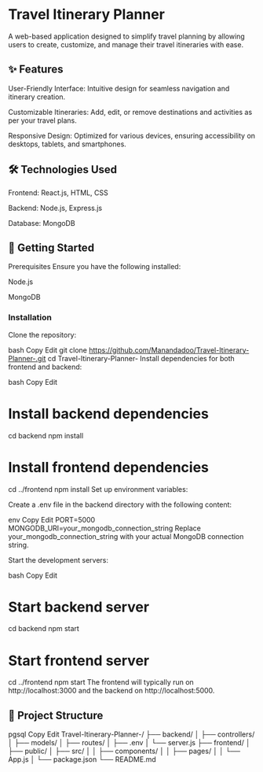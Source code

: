 # Travel Itinerary Planner
A web-based application designed to simplify travel planning by allowing users to create, customize, and manage their travel itineraries with ease.

## ✨ Features
User-Friendly Interface: Intuitive design for seamless navigation and itinerary creation.

Customizable Itineraries: Add, edit, or remove destinations and activities as per your travel plans.

Responsive Design: Optimized for various devices, ensuring accessibility on desktops, tablets, and smartphones.

## 🛠️ Technologies Used
Frontend: React.js, HTML, CSS

Backend: Node.js, Express.js

Database: MongoDB

## 🚀 Getting Started
Prerequisites
Ensure you have the following installed:

Node.js

MongoDB

### Installation
Clone the repository:

bash
Copy
Edit
git clone https://github.com/Manandadoo/Travel-Itinerary-Planner-.git
cd Travel-Itinerary-Planner-
Install dependencies for both frontend and backend:

bash
Copy
Edit
# Install backend dependencies
cd backend
npm install

# Install frontend dependencies
cd ../frontend
npm install
Set up environment variables:

Create a .env file in the backend directory with the following content:

env
Copy
Edit
PORT=5000
MONGODB_URI=your_mongodb_connection_string
Replace your_mongodb_connection_string with your actual MongoDB connection string.

Start the development servers:

bash
Copy
Edit
# Start backend server
cd backend
npm start

# Start frontend server
cd ../frontend
npm start
The frontend will typically run on http://localhost:3000 and the backend on http://localhost:5000.

## 📁 Project Structure
pgsql
Copy
Edit
Travel-Itinerary-Planner-/
├── backend/
│   ├── controllers/
│   ├── models/
│   ├── routes/
│   ├── .env
│   └── server.js
├── frontend/
│   ├── public/
│   ├── src/
│   │   ├── components/
│   │   ├── pages/
│   │   └── App.js
│   └── package.json
└── README.md
